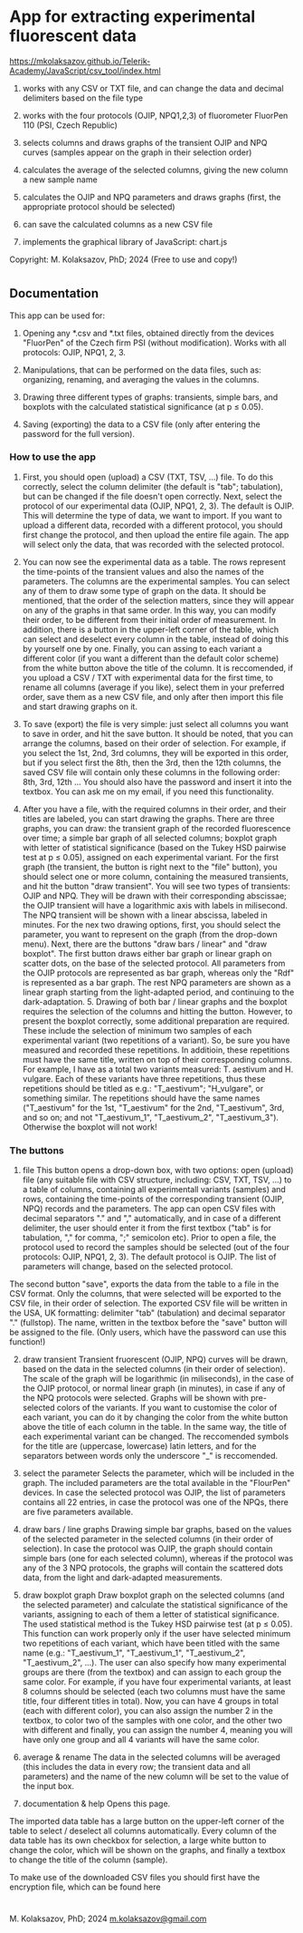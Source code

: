 # App for extracting experimental fluorescent data

https://mkolaksazov.github.io/Telerik-Academy/JavaScript/csv_tool/index.html

1) works with any CSV or TXT file, and can change the data and decimal delimiters based on the file type
  
3) works with the four protocols (OJIP, NPQ1,2,3) of fluorometer FluorPen 110 (PSI, Czech Republic)

4) selects columns and draws graphs of the transient OJIP and NPQ curves (samples appear on the graph in their selection order)

5) calculates the average of the selected columns, giving the new column a new sample name

6) calculates the OJIP and NPQ parameters and draws graphs (first, the appropriate protocol should be selected)

7) can save the calculated columns as a new CSV file

8) implements the graphical library of JavaScript: chart.js

Copyright: M. Kolaksazov, PhD; 2024 (Free to use and copy!)

#



## Documentation
This app can be used for:
1. Opening any *.csv and *.txt files, obtained directly from the devices "FluorPen" of the Czech firm PSI (without modification). Works with all protocols: OJIP, NPQ1, 2, 3.

2. Manipulations, that can be performed on the data files, such as: organizing, renaming, and averaging the values in the columns.

3. Drawing three different types of graphs: transients, simple bars, and boxplots with the calculated statistical significance (at p ≤ 0.05).

4. Saving (exporting) the data to a CSV file (only after entering the password for the full version).

### How to use the app
1. First, you should open (upload) a CSV (TXT, TSV, ...) file. To do this correctly, select the column delimiter (the default is "tab"; tabulation), but can be changed if the file doesn't open correctly. Next, select the protocol of our experimental data (OJIP, NPQ1, 2, 3). The default is OJIP. This will determine the type of data, we want to import. If you want to upload a different data, recorded with a different protocol, you should first change the protocol, and then upload the entire file again. The app will select only the data, that was recorded with the selected protocol.

2. You can now see the experimental data as a table. The rows represent the time-points of the transient values and also the names of the parameters. The columns are the experimental samples. You can select any of them to draw some type of graph on the data. It should be mentioned, that the order of the selection matters, since they will appear on any of the graphs in that same order. In this way, you can modify their order, to be different from their initial order of measurement. In addition, there is a button in the upper-left corner of the table, which can select and deselect every column in the table, instead of doing this by yourself one by one. Finally, you can assing to each variant a different color (if you want a different than the default color scheme) from the white button above the title of the column. It is reccomended, if you upload a CSV / TXT with experimental data for the first time, to rename all columns (average if you like), select them in your preferred order, save them as a new CSV file, and only after then import this file and start drawing graphs on it.

3. To save (export) the file is very simple: just select all columns you want to save in order, and hit the save button. It should be noted, that you can arrange the columns, based on their order of selection. For example, if you select the 1st, 2nd, 3rd columns, they will be exported in this order, but if you select first the 8th, then the 3rd, then the 12th columns, the saved CSV file will contain only these columns in the following order: 8th, 3rd, 12th ... You should also have the password and insert it into the textbox. You can ask me on my email, if you need this functionality.

4. After you have a file, with the required columns in their order, and their titles are labeled, you can start drawing the graphs. There are three graphs, you can draw: the transient graph of the recorded fluorescence over time; a simple bar graph of all selected columns; boxplot graph with letter of statistical significance (based on the Tukey HSD pairwise test at p ≤ 0.05), assigned on each experimental variant. For the first graph (the transient, the button is right next to the "file" button), you should select one or more column, containing the measured transients, and hit the button "draw transient". You will see two types of transients: OJIP and NPQ. They will be drawn with their corresponding abscissae; the OJIP transient will have a logarithmic axis with labels in milisecond. The NPQ transient will be shown with a linear abscissa, labeled in minutes. For the nex two drawing options, first, you should select the parameter, you want to represent on the graph (from the drop-down menu). Next, there are the buttons "draw bars / linear" and "draw boxplot". The first button draws either bar graph or linear graph on scatter dots, on the base of the selected protocol. All parameters from the OJIP protocols are represented as bar graph, whereas only the "Rdf" is represented as a bar graph. The rest NPQ parameters are shown as a linear graph starting from the light-adapted period, and continuing to the dark-adaptation. 5. Drawing of both bar / linear graphs and the boxplot requires the selection of the columns and hitting the button. However, to present the boxplot correctly, some additional preparation are required. These include the selection of minimum two samples of each experimental variant (two repetitions of a variant). So, be sure you have measured and recorded these repetitions. In additioin, these repetitions must have the same title, written on top of their corresponding columns. For example, I have as a total two variants measured: T. aestivum and H. vulgare. Each of these variants have three repetitions, thus these repetitions should be titled as e.g.: "T_aestivum"; "H_vulgare", or something similar. The repetitions should have the same names ("T_aestivum" for the 1st, "T_aestivum" for the 2nd, "T_aestivum", 3rd, and so on; and not "T_aestivum_1", "T_aestivum_2", "T_aestivum_3"). Otherwise the boxplot will not work!

### The buttons
1. file This button opens a drop-down box, with two options:
open (upload) file (any suitable file with CSV structure, including: CSV, TXT, TSV, ...) to a table of columns, containing all experimentall variants (samples) and rows, containing the time-points of the corresponding transient (OJIP, NPQ) records and the parameters. The app can open CSV files with decimal separators "." and "," automatically, and in case of a different delimiter, the user should enter it from the first textbox ("tab" is for tabulation, "," for comma, ";" semicolon etc). Prior to open a file, the protocol used to record the samples should be selected (out of the four protocols: OJIP, NPQ1, 2, 3). The default protocol is OJIP. The list of parameters will change, based on the selected protocol.

The second button "save", exports the data from the table to a file in the CSV format. Only the columns, that were selected will be exported to the CSV file, in their order of selection. The exported CSV file will be written in the USA, UK formatting: delimiter "tab" (tabulation) and decimal separator "." (fullstop). The name, written in the textbox before the "save" button will be assigned to the file. (Only users, which have the password can use this function!)

2. draw transient Transient fruorescent (OJIP, NPQ) curves will be drawn, based on the data in the selected columns (in their order of selection). The scale of the graph will be logarithmic (in miliseconds), in the case of the OJIP protocol, or normal linear graph (in minutes), in case if any of the NPQ protocols were selected. Graphs will be shown with pre-selected colors of the variants. If you want to customise the color of each variant, you can do it by changing the color from the white button above the title of each column in the table. In the same way, the title of each experimental variant can be changed. The reccomended symbols for the title are (uppercase, lowercase) latin letters, and for the separators between words only the underscore "_" is reccomended.

3. select the parameter Selects the parameter, which will be included in the graph. The included parameters are the total available in the "FlourPen" devices. In case the selected protocol was OJIP, the list of parameters contains all 22 entries, in case the protocol was one of the NPQs, there are five parameters available.

4. draw bars / line graphs Drawing simple bar graphs, based on the values of the selected parameter in the selected columns (in their order of selection). In case the protocol was OJIP, the graph should contain simple bars (one for each selected column), whereas if the protocol was any of the 3 NPQ protocols, the graphs will contain the scattered dots data, from the light and dark-adapted measurements.

5. draw boxplot graph Draw boxplot graph on the selected columns (and the selected parameter) and calculate the statistical significance of the variants, assigning to each of them a letter of statistical significance. The used statistical method is the Tukey HSD pairwise test (at p ≤ 0.05). This function can work properly only if the user have selected minimum two repetitions of each variant, which have been titled with the same name (e.g.: "T_aestivum_1", "T_aestivum_1", "T_aestivum_2", "T_aestivum_2", ...). The user can also specify how many experimental groups are there (from the textbox) and can assign to each group the same color. For example, if you have four experimental variants, at least 8 columns should be selected (each two columns must have the same title, four different titles in total). Now, you can have 4 groups in total (each with different color), you can also assign the number 2 in the textbox, to color two of the samples with one color, and the other two with different and finally, you can assign the number 4, meaning you will have only one group and all 4 variants will have the same color.

6. average & rename The data in the selected columns will be averaged (this includes the data in every row; the transient data and all parameters) and the name of the new column will be set to the value of the input box.

7. documentation & help Opens this page.

The imported data table has a large button on the upper-left corner of the table to select / deselect all columns automatically. Every column of the data table has its own checkbox for selection, a large white button to change the color, which will be shown on the graphs, and finally a textbox to change the title of the column (sample).

To make use of the downloaded CSV files you should first have the encryption file, which can be found here
#
M. Kolaksazov, PhD; 2024 m.kolaksazov@gmail.com
